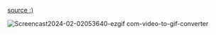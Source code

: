 [source :)](https://www.youtube.com/watch?v=kWrC4i0DorE)

![Screencast2024-02-02053640-ezgif com-video-to-gif-converter](https://github.com/savio777/rn-bottom-sheet-animated-ex/assets/35678887/d62fef87-45c6-4a03-a423-7cb5410820cf)
